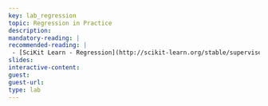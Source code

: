```yaml
---
key: lab_regression
topic: Regression in Practice
description:
mandatory-reading: |
recommended-reading: |
 - [SciKit Learn - Regression](http://scikit-learn.org/stable/supervised_learning.html#supervised-learning)
slides: 
interactive-content:
guest:
guest-url:
type: lab
---
```






